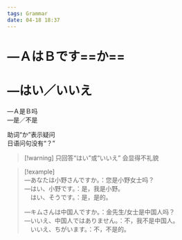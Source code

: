 ```yaml
---
tags: Grammar
date: 04-18 18:37
---
```


# —ＡはＢです==か==
# —はい／いいえ

—Ａ是Ｂ吗  
—是／不是

助词“か”表示疑问  
日语问句没有“？”

> [!warning] 只回答“はい”或“いいえ” 会显得不礼貌

> [!example]  
> —あなたは小野さんですか。：您是小野女士吗？  
> —はい、小野です。：是，我是小野。  
> 　はい、そうです。：是，是的。
>
> —キムさんは中国人ですか。：金先生/女士是中国人吗？  
> —いいえ、中国人ではありません。：不，我不是中国人。  
> 　いいえ、ちがいます。：不，不是的。

